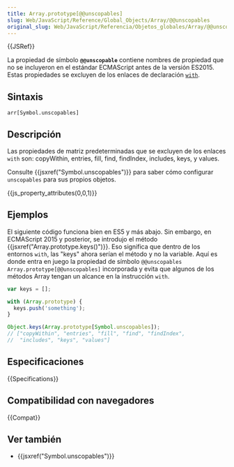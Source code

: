 ```yaml
---
title: Array.prototype[@@unscopables]
slug: Web/JavaScript/Reference/Global_Objects/Array/@@unscopables
original_slug: Web/JavaScript/Referencia/Objetos_globales/Array/@@unscopables
---
```


{{JSRef}}

La propiedad de símbolo **`@@unscopable`** contiene nombres de propiedad que no se incluyeron en el estándar ECMAScript antes de la versión ES2015. Estas propiedades se excluyen de los enlaces de declaración [`with`](/es/docs/Web/JavaScript/Reference/Statements/with).

## Sintaxis

```
arr[Symbol.unscopables]
```

## Descripción

Las propiedades de matriz predeterminadas que se excluyen de los enlaces `with` son: copyWithin, entries, fill, find, findIndex, includes, keys, y values.

Consulte {{jsxref("Symbol.unscopables")}} para saber cómo configurar `unscopables` para sus propios objetos.

{{js_property_attributes(0,0,1)}}

## Ejemplos

El siguiente código funciona bien en ES5 y más abajo. Sin embargo, en ECMAScript 2015 y posterior, se introdujo el método {{jsxref("Array.prototype.keys()")}}. Eso significa que dentro de los entornos `with`, las "keys" ahora serían el método y no la variable. Aquí es donde entra en juego la propiedad de símbolo `@@unscopables` `Array.prototype[@@unscopables]` incorporada y evita que algunos de los métodos Array tengan un alcance en la instrucción `with`.

```js
var keys = [];

with (Array.prototype) {
  keys.push('something');
}

Object.keys(Array.prototype[Symbol.unscopables]);
// ["copyWithin", "entries", "fill", "find", "findIndex",
//  "includes", "keys", "values"]
```

## Especificaciones

{{Specifications}}

## Compatibilidad con navegadores

{{Compat}}

## Ver también

- {{jsxref("Symbol.unscopables")}}
